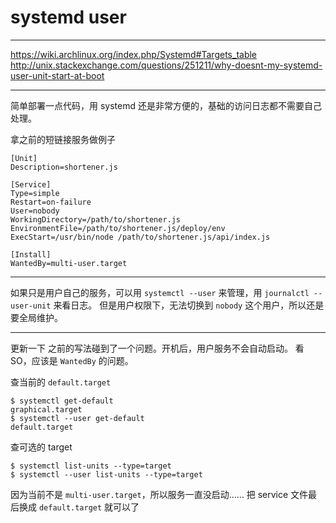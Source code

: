 # systemd user

---

https://wiki.archlinux.org/index.php/Systemd#Targets_table
http://unix.stackexchange.com/questions/251211/why-doesnt-my-systemd-user-unit-start-at-boot

---

简单部署一点代码，用 systemd 还是非常方便的，基础的访问日志都不需要自己处理。

拿之前的短链接服务做例子

```
[Unit]
Description=shortener.js

[Service]
Type=simple
Restart=on-failure
User=nobody
WorkingDirectory=/path/to/shortener.js
EnvironmentFile=/path/to/shortener.js/deploy/env
ExecStart=/usr/bin/node /path/to/shortener.js/api/index.js

[Install]
WantedBy=multi-user.target
```

---

如果只是用户自己的服务，可以用 `systemctl --user` 来管理，用 `journalctl --user-unit` 来看日志。
但是用户权限下，无法切换到 `nobody` 这个用户，所以还是要全局维护。

---

更新一下
之前的写法碰到了一个问题。开机后，用户服务不会自动启动。
看 SO，应该是 `WantedBy` 的问题。

查当前的 `default.target`

```
$ systemctl get-default
graphical.target
$ systemctl --user get-default
default.target
```

查可选的 target

```
$ systemctl list-units --type=target
$ systemctl --user list-units --type=target
```

因为当前不是 `multi-user.target`，所以服务一直没启动……
把 service 文件最后换成 `default.target` 就可以了
